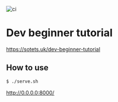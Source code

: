 ![ci](https://github.com/sotetsuk/dev-beginner-tutorial/workflows/ci/badge.svg)

# Dev beginner tutorial

https://sotets.uk/dev-beginner-tutorial


## How to use

```sh
$ ./serve.sh
```

http://0.0.0.0:8000/